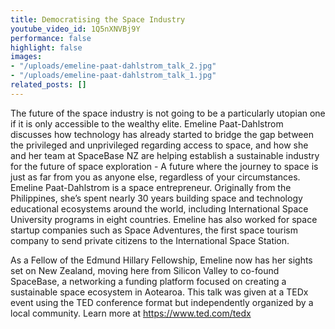 ```yaml
---
title: Democratising the Space Industry
youtube_video_id: 1Q5nXNVBj9Y
performance: false
highlight: false
images:
- "/uploads/emeline-paat-dahlstrom_talk_2.jpg"
- "/uploads/emeline-paat-dahlstrom_talk_1.jpg"
related_posts: []
---
```


The future of the space industry is not going to be a particularly utopian one if it is only accessible to the wealthy elite. Emeline Paat-Dahlstrom discusses how technology has already started to bridge the gap between the privileged and unprivileged regarding access to space, and how she and her team at SpaceBase NZ are helping establish a sustainable industry for the future of space exploration - A future where the journey to space is just as far from you as anyone else, regardless of your circumstances.  Emeline Paat-Dahlstrom is a space entrepreneur. Originally from the Philippines, she’s spent nearly 30 years building space and technology educational ecosystems around the world, including International Space University programs in eight countries. Emeline has also worked for space startup companies such as Space Adventures, the first space tourism company to send private citizens to the International Space Station.

As a Fellow of the Edmund Hillary Fellowship, Emeline now has her sights set on New Zealand, moving here from Silicon Valley to co-found SpaceBase, a networking a funding platform focused on creating a sustainable space ecosystem in Aotearoa. This talk was given at a TEDx event using the TED conference format but independently organized by a local community. Learn more at https://www.ted.com/tedx
